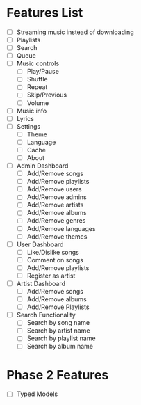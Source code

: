 # Features List
- [ ] Streaming music instead of downloading
- [ ] Playlists
- [ ] Search
- [ ] Queue
- [ ] Music controls
  - [ ] Play/Pause
  - [ ] Shuffle
  - [ ] Repeat
  - [ ] Skip/Previous
  - [ ] Volume
- [ ] Music info
- [ ] Lyrics
- [ ] Settings
  - [ ] Theme
  - [ ] Language
  - [ ] Cache
  - [ ] About
- [ ] Admin Dashboard
  - [ ] Add/Remove songs
  - [ ] Add/Remove playlists
  - [ ] Add/Remove users
  - [ ] Add/Remove admins
  - [ ] Add/Remove artists
  - [ ] Add/Remove albums
  - [ ] Add/Remove genres
  - [ ] Add/Remove languages
  - [ ] Add/Remove themes
- [ ] User Dashboard
  - [ ] Like/Dislike songs
  - [ ] Comment on songs
  - [ ] Add/Remove playlists
  - [ ] Register as artist
- [ ] Artist Dashboard
  - [ ] Add/Remove songs
  - [ ] Add/Remove albums
  - [ ] Add/Remove Playlists
- [ ] Search Functionality
  - [ ] Search by song name
  - [ ] Search by artist name
  - [ ] Search by playlist name
  - [ ] Search by album name

# Phase 2 Features
- [ ] Typed Models